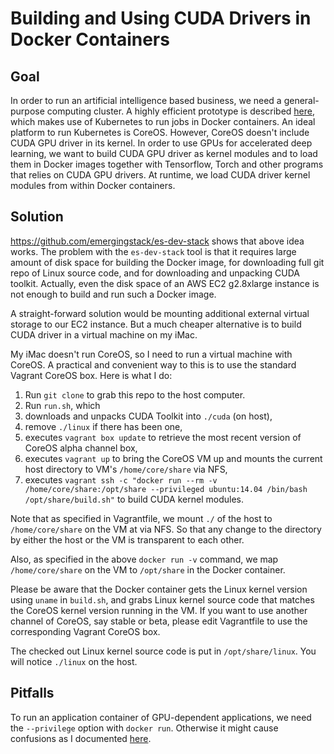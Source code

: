 # Building and Using CUDA Drivers in Docker Containers

## Goal

In order to run an artificial intelligence based business, we need a
general-purpose computing cluster.  A highly efficient prototype is
described [here](https://github.com/wangkuiyi/k8s-ml), which makes use
of Kubernetes to run jobs in Docker containers.  An ideal platform to
run Kubernetes is CoreOS.  However, CoreOS doesn't include CUDA GPU
driver in its kernel.  In order to use GPUs for accelerated deep
learning, we want to build CUDA GPU driver as kernel modules and to
load them in Docker images together with Tensorflow, Torch and other
programs that relies on CUDA GPU drivers.  At runtime, we load CUDA
driver kernel modules from within Docker containers.

## Solution

https://github.com/emergingstack/es-dev-stack shows that above idea
works.  The problem with the `es-dev-stack` tool is that it requires
large amount of disk space for building the Docker image, for
downloading full git repo of Linux source code, and for downloading
and unpacking CUDA toolkit.  Actually, even the disk space of an AWS
EC2 g2.8xlarge instance is not enough to build and run such a Docker
image.

A straight-forward solution would be mounting additional external
virtual storage to our EC2 instance.  But a much cheaper alternative
is to build CUDA driver in a virtual machine on my iMac.

My iMac doesn't run CoreOS, so I need to run a virtual machine with
CoreOS.  A practical and convenient way to this is to use the standard
Vagrant CoreOS box.  Here is what I do:

1. Run `git clone` to grab this repo to the host computer.
1. Run `run.sh`, which
  1. downloads and unpacks CUDA Toolkit into `./cuda` (on host),
  1. remove `./linux` if there has been one,
  1. executes `vagrant box update` to retrieve the most recent version of CoreOS alpha channel box,
  1. executes `vagrant up` to bring the CoreOS VM up and mounts the current host directory to VM's `/home/core/share` via NFS,
  1. executes `vagrant ssh -c "docker run --rm -v /home/core/share:/opt/share --privileged ubuntu:14.04 /bin/bash /opt/share/build.sh"` to build CUDA kernel modules.

Note that as specified in Vagrantfile, we mount `./` of the host to
`/home/core/share` on the VM at via NFS.  So that any change to the
directory by either the host or the VM is transparent to each other.

Also, as specified in the above `docker run -v` command, we map
`/home/core/share` on the VM to `/opt/share` in the Docker container.

Please be aware that the Docker container gets the Linux kernel
version using `uname` in `build.sh`, and grabs Linux kernel source
code that matches the CoreOS kernel version running in the VM.  If you
want to use another channel of CoreOS, say stable or beta, please edit
Vagrantfile to use the corresponding Vagrant CoreOS box.

The checked out Linux kernel source code is put in `/opt/share/linux`.
You will notice `./linux` on the host.

## Pitfalls

To run an application container of GPU-dependent applications, we need
the `--privilege` option with `docker run`.  Otherwise it might cause
confusions as I documented
[here](https://github.com/emergingstack/es-dev-stack/issues/15).
